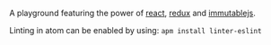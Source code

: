 A playground featuring the power of [react](https://facebook.github.io/react/), [redux](http://redux.js.org/) and [immutablejs](https://facebook.github.io/immutable-js/).

Linting in atom can be enabled by using:
`apm install linter-eslint`
